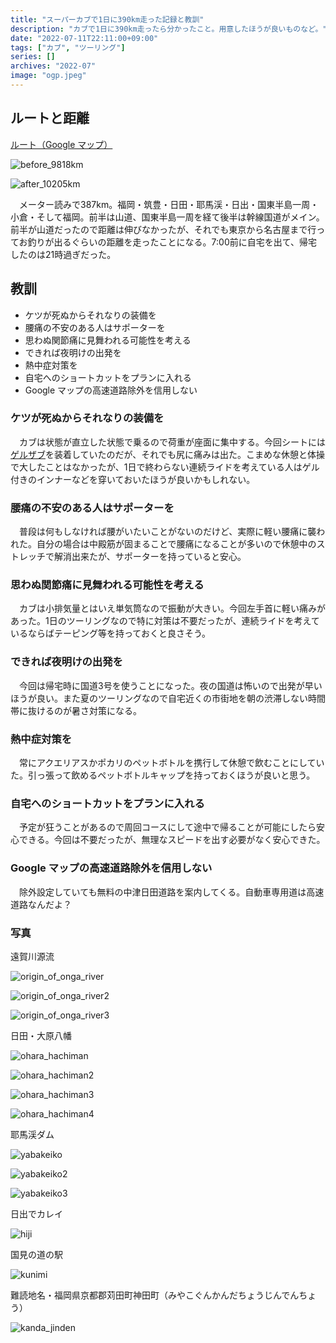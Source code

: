 ```yaml
---
title: "スーパーカブで1日に390km走った記録と教訓"
description: "カブで1日に390km走ったら分かったこと。用意したほうが良いものなど。"
date: "2022-07-11T22:11:00+09:00"
tags: ["カブ", "ツーリング"]
series: []
archives: "2022-07"
image: "ogp.jpeg"
---
```



## ルートと距離

[ルート（Google マップ）](https://www.google.com/maps/d/u/0/edit?mid=1pdcC7hcIiA5bCjiZ2FL5jUjmu3VeVTQ&usp=sharing)

![before_9818km](d19ec109.jpeg)

![after_10205km](3bfd405d.jpeg)

　メーター読みで387km。福岡・筑豊・日田・耶馬渓・日出・国東半島一周・小倉・そして福岡。前半は山道、国東半島一周を経て後半は幹線国道がメイン。前半が山道だったので距離は伸びなかったが、それでも東京から名古屋まで行ってお釣りが出るぐらいの距離を走ったことになる。7:00前に自宅を出て、帰宅したのは21時過ぎだった。

## 教訓

- ケツが死ぬからそれなりの装備を
- 腰痛の不安のある人はサポーターを
- 思わぬ関節痛に見舞われる可能性を考える
- できれば夜明けの出発を
- 熱中症対策を
- 自宅へのショートカットをプランに入れる
- Google マップの高速道路除外を信用しない

### ケツが死ぬからそれなりの装備を

　カブは状態が直立した状態で乗るので荷重が座面に集中する。今回シートには[ゲルザブ](https://amzn.to/3NSYhZb)を装着していたのだが、それでも尻に痛みは出た。こまめな休憩と体操で大したことはなかったが、1日で終わらない連続ライドを考えている人はゲル付きのインナーなどを穿いておいたほうが良いかもしれない。

### 腰痛の不安のある人はサポーターを

　普段は何もしなければ腰がいたいことがないのだけど、実際に軽い腰痛に襲われた。自分の場合は中殿筋が固まることで腰痛になることが多いので休憩中のストレッチで解消出来たが、サポーターを持っていると安心。

### 思わぬ関節痛に見舞われる可能性を考える

　カブは小排気量とはいえ単気筒なので振動が大きい。今回左手首に軽い痛みがあった。1日のツーリングなので特に対策は不要だったが、連続ライドを考えているならばテーピング等を持っておくと良さそう。

### できれば夜明けの出発を

　今回は帰宅時に国道3号を使うことになった。夜の国道は怖いので出発が早いほうが良い。また夏のツーリングなので自宅近くの市街地を朝の渋滞しない時間帯に抜けるのが暑さ対策になる。

### 熱中症対策を

　常にアクエリアスかポカリのペットボトルを携行して休憩で飲むことにしていた。引っ張って飲めるペットボトルキャップを持っておくほうが良いと思う。

### 自宅へのショートカットをプランに入れる

　予定が狂うことがあるので周回コースにして途中で帰ることが可能にしたら安心できる。今回は不要だったが、無理なスピードを出す必要がなく安心できた。

### Google マップの高速道路除外を信用しない

　除外設定していても無料の中津日田道路を案内してくる。自動車専用道は高速道路なんだよ？

### 写真

遠賀川源流

![origin_of_onga_river](7e67a67b.jpg)

![origin_of_onga_river2](552fae08.jpg)

![origin_of_onga_river3](a321ea50.jpeg)

日田・大原八幡

![ohara_hachiman](52064412.jpeg)

![ohara_hachiman2](f8872640.jpeg)

![ohara_hachiman3](5cf940f9.jpeg)

![ohara_hachiman4](fcb29cff.jpeg)

耶馬渓ダム

![yabakeiko](255e6053.jpeg)

![yabakeiko2](64dba8f4.jpeg)

![yabakeiko3](8484ca0f.jpeg)

日出でカレイ

![hiji](cad4d25f.jpeg)

国見の道の駅

![kunimi](aaa79fff.jpeg)

難読地名・福岡県京都郡苅田町神田町（みやこぐんかんだちょうじんでんちょう）

![kanda_jinden](741b46bf.jpeg)

<br/>

